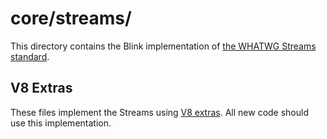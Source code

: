# core/streams/

This directory contains the Blink implementation of
[the WHATWG Streams standard](https://streams.spec.whatwg.org/).

## V8 Extras

These files implement the Streams using [V8 extras][1]. All new code should use
this implementation.

[1]: https://docs.google.com/document/d/1AT5-T0aHGp7Lt29vPWFr2-qG8r3l9CByyvKwEuA8Ec0
